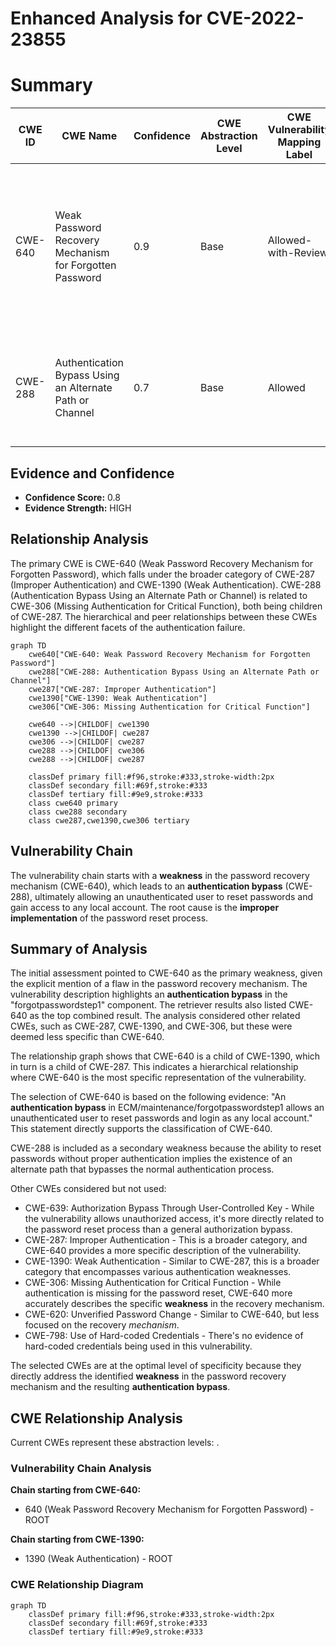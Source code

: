 # Enhanced Analysis for CVE-2022-23855

# Summary
| CWE ID | CWE Name | Confidence | CWE Abstraction Level | CWE Vulnerability Mapping Label | CWE-Vulnerability Mapping Notes |
|---|---|---|---|---|---|
| CWE-640 | Weak Password Recovery Mechanism for Forgotten Password | 0.9 | Base | Allowed-with-Review | Primary CWE. The vulnerability description explicitly states an **authentication bypass** in the "forgotpasswordstep1" component, allowing an unauthenticated user to reset passwords, indicating a flaw in the password recovery mechanism. |
| CWE-288 | Authentication Bypass Using an Alternate Path or Channel | 0.7 | Base | Allowed | Secondary CWE. The vulnerability allows an unauthenticated user to reset passwords, indicating the existence of an alternate path that bypasses the usual authentication process. |

## Evidence and Confidence

*   **Confidence Score:** 0.8
*   **Evidence Strength:** HIGH

## Relationship Analysis
The primary CWE is CWE-640 (Weak Password Recovery Mechanism for Forgotten Password), which falls under the broader category of CWE-287 (Improper Authentication) and CWE-1390 (Weak Authentication). CWE-288 (Authentication Bypass Using an Alternate Path or Channel) is related to CWE-306 (Missing Authentication for Critical Function), both being children of CWE-287. The hierarchical and peer relationships between these CWEs highlight the different facets of the authentication failure.

```mermaid
graph TD
    cwe640["CWE-640: Weak Password Recovery Mechanism for Forgotten Password"]
    cwe288["CWE-288: Authentication Bypass Using an Alternate Path or Channel"]
    cwe287["CWE-287: Improper Authentication"]
    cwe1390["CWE-1390: Weak Authentication"]
    cwe306["CWE-306: Missing Authentication for Critical Function"]

    cwe640 -->|CHILDOF| cwe1390
    cwe1390 -->|CHILDOF| cwe287
    cwe306 -->|CHILDOF| cwe287
    cwe288 -->|CHILDOF| cwe306
    cwe288 -->|CHILDOF| cwe287
    
    classDef primary fill:#f96,stroke:#333,stroke-width:2px
    classDef secondary fill:#69f,stroke:#333
    classDef tertiary fill:#9e9,stroke:#333
    class cwe640 primary
    class cwe288 secondary
    class cwe287,cwe1390,cwe306 tertiary
```

## Vulnerability Chain
The vulnerability chain starts with a **weakness** in the password recovery mechanism (CWE-640), which leads to an **authentication bypass** (CWE-288), ultimately allowing an unauthenticated user to reset passwords and gain access to any local account. The root cause is the **improper implementation** of the password reset process.

## Summary of Analysis
The initial assessment pointed to CWE-640 as the primary weakness, given the explicit mention of a flaw in the password recovery mechanism. The vulnerability description highlights an **authentication bypass** in the "forgotpasswordstep1" component. The retriever results also listed CWE-640 as the top combined result. The analysis considered other related CWEs, such as CWE-287, CWE-1390, and CWE-306, but these were deemed less specific than CWE-640.

The relationship graph shows that CWE-640 is a child of CWE-1390, which in turn is a child of CWE-287. This indicates a hierarchical relationship where CWE-640 is the most specific representation of the vulnerability.

The selection of CWE-640 is based on the following evidence: "An **authentication bypass** in ECM/maintenance/forgotpasswordstep1 allows an unauthenticated user to reset passwords and login as any local account." This statement directly supports the classification of CWE-640.

CWE-288 is included as a secondary weakness because the ability to reset passwords without proper authentication implies the existence of an alternate path that bypasses the normal authentication process.

Other CWEs considered but not used:

*   CWE-639: Authorization Bypass Through User-Controlled Key - While the vulnerability allows unauthorized access, it's more directly related to the password reset process than a general authorization bypass.
*   CWE-287: Improper Authentication - This is a broader category, and CWE-640 provides a more specific description of the vulnerability.
*   CWE-1390: Weak Authentication - Similar to CWE-287, this is a broader category that encompasses various authentication weaknesses.
*   CWE-306: Missing Authentication for Critical Function - While authentication is missing for the password reset, CWE-640 more accurately describes the specific **weakness** in the recovery mechanism.
*   CWE-620: Unverified Password Change - Similar to CWE-640, but less focused on the recovery *mechanism*.
*   CWE-798: Use of Hard-coded Credentials - There's no evidence of hard-coded credentials being used in this vulnerability.

The selected CWEs are at the optimal level of specificity because they directly address the identified **weakness** in the password recovery mechanism and the resulting **authentication bypass**.


## CWE Relationship Analysis

Current CWEs represent these abstraction levels: .


### Vulnerability Chain Analysis

**Chain starting from CWE-640:**
- 640 (Weak Password Recovery Mechanism for Forgotten Password) - ROOT


**Chain starting from CWE-1390:**
- 1390 (Weak Authentication) - ROOT



### CWE Relationship Diagram

```mermaid
graph TD
    classDef primary fill:#f96,stroke:#333,stroke-width:2px
    classDef secondary fill:#69f,stroke:#333
    classDef tertiary fill:#9e9,stroke:#333
```